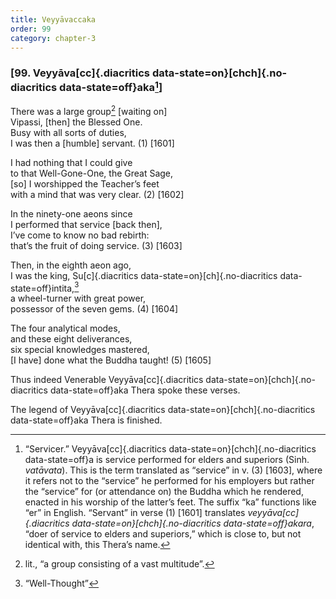 ```yaml
---
title: Veyyāvaccaka
order: 99
category: chapter-3
---
```


### \[99. Veyyāva[cc]{.diacritics data-state=on}[chch]{.no-diacritics data-state=off}aka[^1]\]

There was a large group[^2] \[waiting on\]  
Vipassi, \[then\] the Blessed One.  
Busy with all sorts of duties,  
I was then a \[humble\] servant. (1) \[1601\]

I had nothing that I could give  
to that Well-Gone-One, the Great Sage,  
\[so\] I worshipped the Teacher’s feet  
with a mind that was very clear. (2) \[1602\]

In the ninety-one aeons since  
I performed that service \[back then\],  
I’ve come to know no bad rebirth:  
that’s the fruit of doing service. (3) \[1603\]

Then, in the eighth aeon ago,  
I was the king, Su[c]{.diacritics data-state=on}[ch]{.no-diacritics data-state=off}intita,[^3]  
a wheel-turner with great power,  
possessor of the seven gems. (4) \[1604\]

The four analytical modes,  
and these eight deliverances,  
six special knowledges mastered,  
\[I have\] done what the Buddha taught! (5) \[1605\]

Thus indeed Venerable Veyyāva[cc]{.diacritics data-state=on}[chch]{.no-diacritics data-state=off}aka Thera spoke these verses.

The legend of Veyyāva[cc]{.diacritics data-state=on}[chch]{.no-diacritics data-state=off}aka Thera is finished.

[^1]: “Servicer.” Veyyāva[cc]{.diacritics data-state=on}[chch]{.no-diacritics data-state=off}a is service performed for elders and superiors (Sinh. *vatāvata*). This is the term translated as “service” in v. (3) \[1603\], where it refers not to the “service” he performed for his employers but rather the “service” for (or attendance on) the Buddha which he rendered, enacted in his worship of the latter’s feet. The suffix “ka” functions like “er” in English. “Servant” in verse (1) \[1601\] translates *veyyāva[cc]{.diacritics data-state=on}[chch]{.no-diacritics data-state=off}akara*, “doer of service to elders and superiors,” which is close to, but not identical with, this Thera’s name.

[^2]: lit., “a group consisting of a vast multitude”.

[^3]: “Well-Thought”
